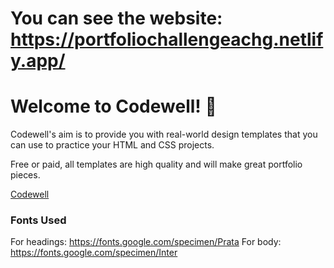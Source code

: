 
# You can see the website: https://portfoliochallengeachg.netlify.app/

# Welcome to Codewell! 👋

Codewell's aim is to provide you with real-world design templates that you can use to practice your HTML and CSS projects. 

Free or paid, all templates are high quality and will make great portfolio pieces.


[Codewell](https://codewell.cc) 



### Fonts Used

For headings: https://fonts.google.com/specimen/Prata
For body: https://fonts.google.com/specimen/Inter

